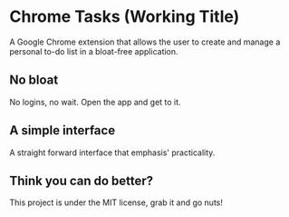 Chrome Tasks (Working Title)
============================

A Google Chrome extension that allows the user to create and manage a personal to-do list in a bloat-free application.

## No bloat

No logins, no wait. Open the app and get to it.

## A simple interface

A straight forward interface that emphasis' practicality.

## Think you can do better?

This project is under the MIT license, grab it and go nuts!
